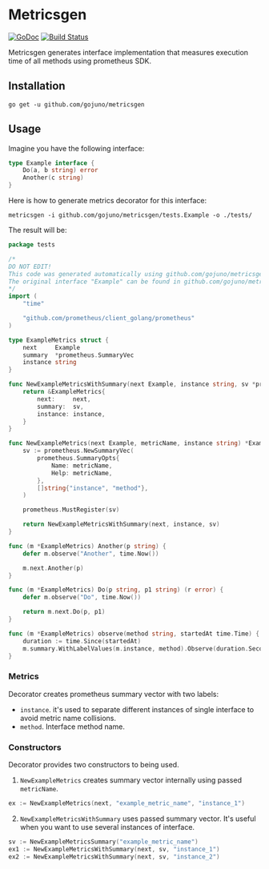 # Metricsgen

[![GoDoc](https://godoc.org/github.com/gojuno/metricsgen?status.svg)](http://godoc.org/github.com/gojuno/metricsgen) [![Build Status](https://travis-ci.org/gojuno/metricsgen.svg?branch=master)](https://travis-ci.org/gojuno/metricsgen)

Metricsgen generates interface implementation that measures execution time of all methods using prometheus SDK.

## Installation

```
go get -u github.com/gojuno/metricsgen
```

## Usage

Imagine you have the following interface:


```go
type Example interface {
	Do(a, b string) error
	Another(c string)
}
```

Here is how to generate metrics decorator for this interface:
```
metricsgen -i github.com/gojuno/metricsgen/tests.Example -o ./tests/
```

The result will be:
```go
package tests

/*
DO NOT EDIT!
This code was generated automatically using github.com/gojuno/metricsgen v1.0
The original interface "Example" can be found in github.com/gojuno/metricsgen/tests
*/
import (
	"time"

	"github.com/prometheus/client_golang/prometheus"
)

type ExampleMetrics struct {
	next     Example
	summary  *prometheus.SummaryVec
	instance string
}

func NewExampleMetricsWithSummary(next Example, instance string, sv *prometheus.SummaryVec) *ExampleMetrics {
	return &ExampleMetrics{
		next:     next,
		summary:  sv,
		instance: instance,
	}
}

func NewExampleMetrics(next Example, metricName, instance string) *ExampleMetrics {
	sv := prometheus.NewSummaryVec(
		prometheus.SummaryOpts{
			Name: metricName,
			Help: metricName,
		},
		[]string{"instance", "method"},
	)

	prometheus.MustRegister(sv)

	return NewExampleMetricsWithSummary(next, instance, sv)
}

func (m *ExampleMetrics) Another(p string) {
	defer m.observe("Another", time.Now())

	m.next.Another(p)
}

func (m *ExampleMetrics) Do(p string, p1 string) (r error) {
	defer m.observe("Do", time.Now())

	return m.next.Do(p, p1)
}

func (m *ExampleMetrics) observe(method string, startedAt time.Time) {
	duration := time.Since(startedAt)
	m.summary.WithLabelValues(m.instance, method).Observe(duration.Seconds())
}
```

### Metrics

Decorator creates prometheus summary vector with two labels:

- `instance`. it's used to separate different instances of single interface to avoid metric name collisions. 
- `method`. Interface method name.

### Constructors
Decorator provides two constructors to being used. 

1. `NewExampleMetrics` creates summary vector internally using passed `metricName`.

```go
ex := NewExampleMetrics(next, "example_metric_name", "instance_1")
```

2. `NewExampleMetricsWithSummary` uses passed summary vector. It's useful when you want to use several instances of interface.

```go
sv := NewExampleMetricsSummary("example_metric_name")
ex1 := NewExampleMetricsWithSummary(next, sv, "instance_1")
ex2 := NewExampleMetricsWithSummary(next, sv, "instance_2")
```
